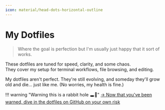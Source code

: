 ```yaml
---
icon: material/head-dots-horizontal-outline
---
```


# My Dotfiles

> Where the goal is perfection but I'm usually just happy that it sort of works.

These dotfiles are tuned for speed, clarity, and some chaos.  
They cover my setup for terminal workflows, file browsing, and editing.

My dotfiles aren't perfect. They're still evolving, and someday they'll grow old and die... just like me. (No worries, my health is fine.)

!!! warning "Warning this is a rabbit hole 🕳️🐇"
    [→ Now that you've been warned, dive in the dotfiles on GitHub on your own risk](https://github.com/hanndoddi/dotfiles) 
